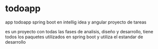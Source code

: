 # todoapp
app todoapp spring boot en intellig idea y angular proyecto de tareas

es un proyecto con todas las fases de analisis, diseño y desarrollo, tiene todos los paquetes utilizados en spring boot y utiliza el estandar de desarrollo
